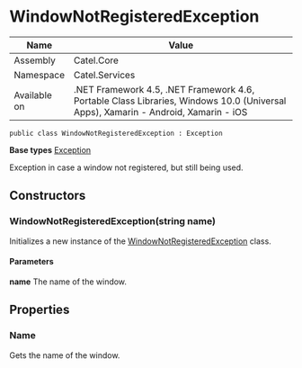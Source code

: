

# WindowNotRegisteredException

Name|Value
---|---
Assembly|Catel.Core
Namespace|Catel.Services
Available on|.NET Framework 4.5, .NET Framework 4.6, Portable Class Libraries, Windows 10.0 (Universal Apps), Xamarin - Android, Xamarin - iOS

```
public class WindowNotRegisteredException : Exception
```

**Base types**
[Exception]()


Exception in case a window not registered, but still being used.



## Constructors

### WindowNotRegisteredException(string name)

Initializes a new instance of the [WindowNotRegisteredException](#) class.

#### Parameters

**name**
The name of the window.



## Properties

### Name

Gets the name of the window.



